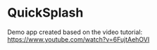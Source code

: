 # QuickSplash

Demo app created based on the video tutorial:
https://www.youtube.com/watch?v=6FujtAehOVI
